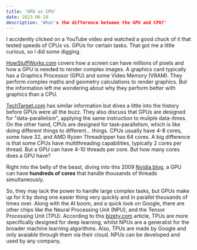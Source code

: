 ```yaml
---
title: 'GPU vs CPU'
date: 2023-06-28
description: 'What's the difference between the GPU and CPU?'
---
```


I accidently clicked on a YouTube video and watched a good chuck of it that tested speeds of CPUs vs. GPUs for certain tasks. That got me a little curious, so I did some digging. 

[HowStuffWorks.com](https://computer.howstuffworks.com/graphics-card.htm) covers how a screen can have millions of pixels and how a GPU is needed to render complex images. A graphics card typically has a Graphics Processor (GPU) and some Video Memory (VRAM). They perform complex maths and geometry calculations to render graphics. But the information left me wondering about why they perform better with graphics than a CPU.

[TechTarget.com](https://www.techtarget.com/searchvirtualdesktop/definition/GPU-graphics-processing-unit/) has similar information but dives a little into the history before GPUs were all the buzz. They also discuss that GPUs are designed for "data-parallelism", applying the same instruction to muliple data-itmes. On the other hand, CPUs are designed for task-parallelism, which is like doing different things to different... things. CPUs usually have 4-8 cores, some have 32, and AMD Ryzen Threadripper has 64 cores. A big difference is that some CPUs have multithreading capabilities, typically 2 cores per thread. But a GPU can have 4-10 threads per core. But how many cores does a GPU have?

Right into the belly of the beast, diving into this 2009 [Nvidia blog](https://blogs.nvidia.com/blog/2009/12/16/whats-the-difference-between-a-cpu-and-a-gpu/), a GPU can have **hundreds of cores** that handle thousands of threads simultaneously.

So, they may lack the power to handle large complex tasks, but GPUs make up for it by doing one easier thing very quickly and in parallel thousands of times over. Along with the AI boom, and a quick look on Google, there are other chips like the Neural Processing Unit (NPU), and the Tensor Processing Unit (TPU). According to this [bizety.com](https://www.bizety.com/2023/01/03/ai-chips-npu-vs-tpu/) article, TPUs are more specifically designed for deep learning, whilst NPUs are a generalist for the broader machine learning algorithms. Also, TPUs are made by Google and only avaiable through them via their cloud. NPUs can be developed and used by any company.
